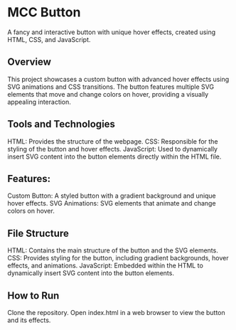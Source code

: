 
# MCC Button

A fancy and interactive button with unique hover effects, created using HTML, CSS, and JavaScript.

## Overview

This project showcases a custom button with advanced hover effects using SVG animations and CSS transitions. The button features multiple SVG elements that move and change colors on hover, providing a visually appealing interaction.

## Tools and Technologies

HTML: Provides the structure of the webpage.
CSS: Responsible for the styling of the button and hover effects.
JavaScript: Used to dynamically insert SVG content into the button elements directly within the HTML file.

## Features:

Custom Button: A styled button with a gradient background and unique hover effects.
SVG Animations: SVG elements that animate and change colors on hover.

## File Structure

HTML: Contains the main structure of the button and the SVG elements.
CSS: Provides styling for the button, including gradient backgrounds, hover effects, and animations.
JavaScript: Embedded within the HTML to dynamically insert SVG content into the button elements.

## How to Run

Clone the repository.
Open index.html in a web browser to view the button and its effects.
